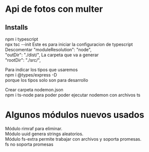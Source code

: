 # Api de fotos con multer

## Installs
npm i typescript  
npx tsc --init Este es para iniciar la configuracion de typescript  
Descomentar "moduleResolution": "node",     
"outDir": "./dist/",    La carpeta que va a generar                      
"rootDir": "./src/",   


Para indicar los tipos que usaremos  
npm i @types/express -D  
porque los tipos solo son para desarrollo  

Crear carpeta nodemon.json  
npm i ts-node para poder poder ejecutar nodemon con archivos ts  
# Algunos módulos nuevos usados
Módulo rimraf para eliminar.  
Módulo uuid genera strings aleatorios.  
Módulo fs-extra permite trabajar con archivos y soporta promesas.  
       fs no soporta promesas